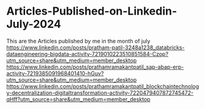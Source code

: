 # Articles-Published-on-Linkedin-July-2024
This are the Articles published by me in the month of july
https://www.linkedin.com/posts/pratham-patil-3248a1238_databricks-dataengineering-bigdata-activity-7219010223510851584-Czop?utm_source=share&utm_medium=member_desktop
https://www.linkedin.com/posts/prathamramakantpatil_sap-abap-erp-activity-7219385091968401410-hGuv?utm_source=share&utm_medium=member_desktop
https://www.linkedin.com/posts/prathamramakantpatil_blockchaintechnology-decentralization-digitaltransformation-activity-7220479407872745472-qHff?utm_source=share&utm_medium=member_desktop
